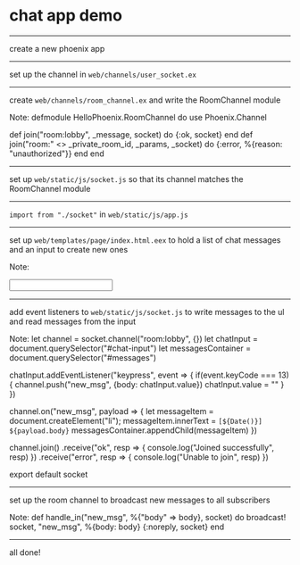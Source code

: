 # chat app demo

---

create a new phoenix app

---

set up the channel in `web/channels/user_socket.ex`

---

create `web/channels/room_channel.ex` and write the RoomChannel module

Note:
defmodule HelloPhoenix.RoomChannel do
  use Phoenix.Channel

  def join("room:lobby", _message, socket) do
    {:ok, socket}
  end
  def join("room:" <> _private_room_id, _params, _socket) do
    {:error, %{reason: "unauthorized"}}
  end
end

---

set up `web/static/js/socket.js` so that its channel matches the RoomChannel
module

---

`import from "./socket"` in `web/static/js/app.js`

---

set up `web/templates/page/index.html.eex` to hold a list of chat messages and
an input to create new ones

Note:
<ul id="messages"></ul>
<input id="chat-input" type="text"></input>

---

add event listeners to `web/static/js/socket.js` to write messages to the ul
and read messages from the input

Note:
let channel           = socket.channel("room:lobby", {})
let chatInput         = document.querySelector("#chat-input")
let messagesContainer = document.querySelector("#messages")

chatInput.addEventListener("keypress", event => {
  if(event.keyCode === 13){
    channel.push("new_msg", {body: chatInput.value})
    chatInput.value = ""
  }
})

channel.on("new_msg", payload => {
  let messageItem = document.createElement("li");
  messageItem.innerText = `[${Date()}] ${payload.body}`
  messagesContainer.appendChild(messageItem)
})

channel.join()
  .receive("ok", resp => { console.log("Joined successfully", resp) })
  .receive("error", resp => { console.log("Unable to join", resp) })

export default socket

---

set up the room channel to broadcast new messages to all subscribers

Note:
def handle_in("new_msg", %{"body" => body}, socket) do
  broadcast! socket, "new_msg", %{body: body}
  {:noreply, socket}
end

---

all done!